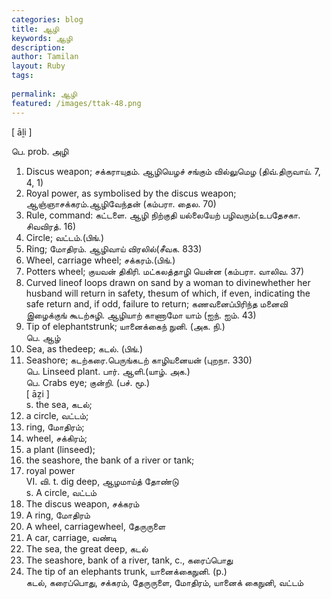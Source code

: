 ```yaml
---
categories: blog
title: ஆழி
keywords: ஆழி
description: 
author: Tamilan
layout: Ruby
tags: 
 
permalink: ஆழி
featured: /images/ttak-48.png
---
```

  
[ āḻi ]  
  
பெ. prob. அழி  
1. Discus weapon; சக்கராயுதம். ஆழியெழச் சங்கும் வில்லுமெழ (திவ்.திருவாய். 7, 4, 1)  
2. Royal power, as symbolised by the discus weapon; ஆஞ்ஞாசக்கரம்.ஆழிவேந்தன் (கம்பரா. தைல. 70)  
3. Rule, command: கட்டளை. ஆழி நிற்குதி யல்லையேற் பழிவரும்(உபதேசகா. சிவவிரத். 16)  
4. Circle; வட்டம்.(பிங்.)  
5. Ring; மோதிரம். ஆழிவாய் விரலில்(சீவக. 833)  
6. Wheel, carriage wheel; சக்கரம்.(பிங்.)  
7. Potters wheel; குயவன் திகிரி. மட்கலத்தாழி யென்ன (கம்பரா. வாலிவ. 37)  
8. Curved lineof loops drawn on sand by a woman to divinewhether her husband will return in safety, thesum of which, if even, indicating the safe return and, if odd, failure to return; கணவனைப்பிரிந்த மனைவி இழைக்குங் கூடற்சுழி. ஆழியாற் காணாமோ யாம் (ஐந். ஐம். 43)  
9. Tip of elephantstrunk; யானைக்கைந் நுனி. (அக. நி.)  
பெ. ஆழ்  
1. Sea, as thedeep; கடல். (பிங்.)  
2. Seashore; கடற்கரை.பெருங்கடற் காழியனையன் (புறநா. 330)  
பெ. Linseed plant. பார். ஆளி.(யாழ். அக.)  
பெ. Crabs eye; குன்றி. (பச். மூ.)  
[ āẕi ]  
s. the sea, கடல்;  
2. a circle, வட்டம்;  
3. ring, மோதிரம்;  
4. wheel, சக்கிரம்;  
5. a plant (linseed);  
6. the seashore, the bank of a river or tank;  
7. royal power  
VI. வி. t. dig deep, ஆழமாய்த் தோண்டு  
s. A circle, வட்டம்  
2. The discus weapon, சக்கரம்  
3. A ring, மோதிரம்  
4. A wheel, carriagewheel, தேருருளை  
5. A car, carriage, வண்டி  
6. The sea, the great deep, கடல்  
7. The seashore, bank of a river, tank, c., கரைப்பொது  
8. The tip of an elephants trunk, யானைக்கைநுனி. (p.)  
கடல், கரைப்பொது, சக்கரம், தேருருளை, மோதிரம், யானைக் கைநுனி, வட்டம்